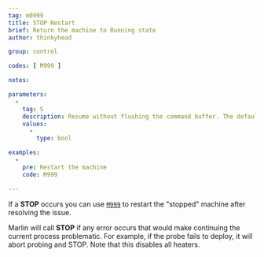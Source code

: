 ```yaml
---
tag: m0999
title: STOP Restart
brief: Return the machine to Running state
author: thinkyhead

group: control

codes: [ M999 ]

notes:

parameters:
  -
    tag: S
    description: Resume without flushing the command buffer. The default behaviour is to flush the serial buffer and request a resend to the host starting on the last `N` line received.
    values:
      -
        type: bool

examples:
  -
    pre: Restart the machine
    code: M999

---
```


If a **STOP** occurs you can use [`M999`](/docs/gcode/M999.html) to restart the "stopped" machine after resolving the issue.

Marlin will call **STOP** if any error occurs that would make continuing the current process problematic. For example, if the probe fails to deploy, it will abort probing and STOP. Note that this disables all heaters.
